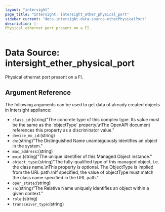 ```yaml
---
layout: "intersight"
page_title: "Intersight: intersight_ether_physical_port"
sidebar_current: "docs-intersight-data-source-etherPhysicalPort"
description: |-
Physical ethernet port present on a FI.
---
```


# Data Source: intersight_ether_physical_port
Physical ethernet port present on a FI.
## Argument Reference
The following arguments can be used to get data of already created objects in Intersight appliance:
* `class_id`:(string)"The concrete type of this complex type. Its value must be the same as the 'objectType' property.\nThe OpenAPI document references this property as a discriminator value."
* `device_mo_id`:(string)
* `dn`:(string)"The Distinguished Name unambiguously identifies an object in the system."
* `mac_address`:(string)
* `moid`:(string)"The unique identifier of this Managed Object instance."
* `object_type`:(string)"The fully-qualified type of this managed object, i.e. the class name.\nThis property is optional. The ObjectType is implied from the URL path.\nIf specified, the value of objectType must match the class name specified in the URL path."
* `oper_state`:(string)
* `rn`:(string)"The Relative Name uniquely identifies an object within a given context."
* `role`:(string)
* `transceiver_type`:(string)
